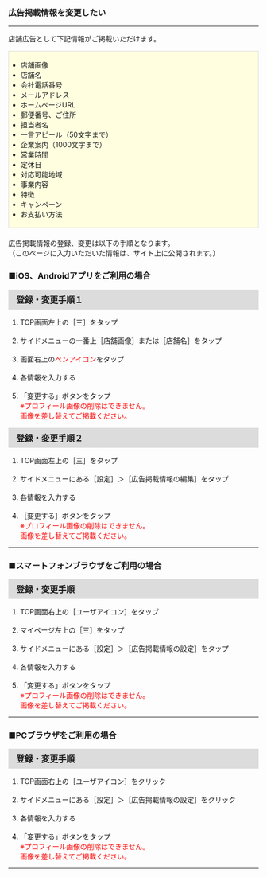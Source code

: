 <h3>広告掲載情報を変更したい</h3>
<hr>

店舗広告として下記情報がご掲載いただけます。

<div style="padding: 3px 15px 3px 0px; margin-top: 15px; margin-bottom: 20px; border: 1px solid #dcdcdc; background-color: #ffffe0;">
<ul>
<li>店舗画像</li>
<li>店舗名</li>
<li>会社電話番号</li>
<li>メールアドレス</li>
<li>ホームページURL</li>
<li>郵便番号、ご住所</li>
<li>担当者名</li>
<li>一言アピール（50文字まで）</li>
<li>企業案内（1000文字まで）</li>
<li>営業時間</li>
<li>定休日</li>
<li>対応可能地域</li>
<li>事業内容</li>
<li>特徴</li>
<li>キャンペーン</li>
<li>お支払い方法</li>
</ul>
</div>

広告掲載情報の登録、変更は以下の手順となります。  
（このページに入力いただいた情報は、サイト上に公開されます。）

<h3>■iOS、Androidアプリをご利用の場合</h3>

<div style="padding: 7px 15px; margin-top: 15px; margin-bottom: 15px; border: 1px solid #dcdcdc; background-color: #dcdcdc; font-size: 120%">
<strong>登録・変更手順１</strong>
</div>

<ol>
<li>TOP画面左上の［三］をタップ</li>
<br>
<li>サイドメニューの一番上［店舗画像］または［店舗名］をタップ</li>
<br>
<li>画面右上の<font color="#ff0000">ペンアイコン</font>をタップ</li>
<br>
<li>各情報を入力する</li>
<br>
<li>「変更する」ボタンをタップ<br>
<font color="#ff0000">※プロフィール画像の削除はできません。<br>
画像を差し替えてご掲載ください。</font></li>
</ol>

<div style="padding: 7px 15px; margin-top: 15px; margin-bottom: 15px; border: 1px solid #dcdcdc; background-color: #dcdcdc; font-size: 120%">
<strong>登録・変更手順２</strong>
</div>

<ol>
<li>TOP画面左上の［三］をタップ</li>
<br>
<li>サイドメニューにある［設定］＞［広告掲載情報の編集］をタップ</li>
<br>
<li>各情報を入力する</li>
<br>
<li>［変更する］ボタンをタップ</li>
<font color="#ff0000">※プロフィール画像の削除はできません。<br>
画像を差し替えてご掲載ください。</font></li>
</ol>

<hr>

<h3>■スマートフォンブラウザをご利用の場合</h3>
<div style="padding: 7px 15px; margin-top: 15px; margin-bottom: 15px; border: 1px solid #dcdcdc; background-color: #dcdcdc; font-size: 120%">
<strong>登録・変更手順</strong>
</div>

<ol>
<li>TOP画面右上の［ユーザアイコン］をタップ</li>
<br>
<li>マイページ左上の［三］をタップ</li>
<br>
<li>サイドメニューにある［設定］＞［広告掲載情報の設定］をタップ</li>
<br>
<li>各情報を入力する</li>
<br>
<li>「変更する」ボタンをタップ<br>
<font color="#ff0000">※プロフィール画像の削除はできません。<br>
画像を差し替えてご掲載ください。</font></li>
</ol>

<hr>

<h3>■PCブラウザをご利用の場合</h3>
<div style="padding: 7px 15px; margin-top: 15px; margin-bottom: 15px; border: 1px solid #dcdcdc; background-color: #dcdcdc; font-size: 120%">
<strong>登録・変更手順</strong>
</div>

<ol>
<li>TOP画面右上の［ユーザアイコン］をクリック</li>
<br>
<li>サイドメニューにある［設定］＞［広告掲載情報の設定］をクリック</li>
<br>
<li>各情報を入力する</li>
<br>
<li>「変更する」ボタンをタップ<br>
<font color="#ff0000">※プロフィール画像の削除はできません。<br>
画像を差し替えてご掲載ください。</font></li>
</ol>

<hr>